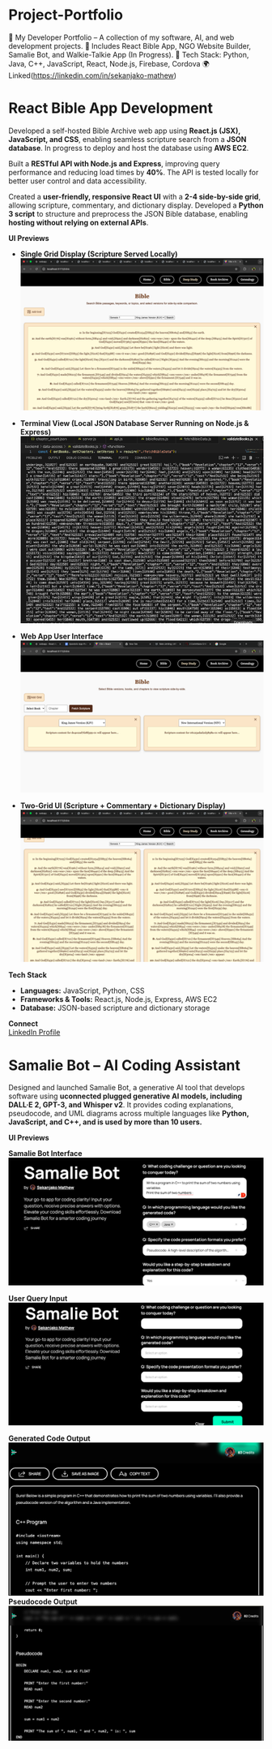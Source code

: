# Project-Portfolio
🚀 My Developer Portfolio – A collection of my software, AI, and web development projects.   📌 Includes React Bible App, NGO Website Builder, Samalie Bot, and Walkie-Talkie App (In Progress).   🔹 Tech Stack: Python, Java, C++, JavaScript, React, Node.js, Firebase, Cordova 🌍 Linked(https://linkedin.com/in/sekanjako-mathew)



# **React Bible App Development**  

Developed a self-hosted Bible Archive web app using **React.js (JSX), JavaScript, and CSS**, enabling seamless scripture search from a **JSON database**. In progress to deploy and host the database using **AWS EC2**.  

Built a **RESTful API with Node.js and Express**, improving query performance and reducing load times by **40%**. The API is tested locally for better user control and data accessibility.  

Created a **user-friendly, responsive React UI** with a **2-4 side-by-side grid**, allowing scripture, commentary, and dictionary display. Developed a **Python 3 script** to structure and preprocess the JSON Bible database, enabling **hosting without relying on external APIs**.  

**UI Previews**  
- **Single Grid Display (Scripture Served Locally)**  
  ![Single Grid UI](https://github.com/mathewisrich/Project-Portfolio/blob/main/Show%20no%20grid.png)  

- **Terminal View (Local JSON Database Server Running on Node.js & Express)**  
  ![Terminal Server Output](https://github.com/mathewisrich/Project-Portfolio/blob/main/Testing%20for%20local%20databasenusing%20node%3Aexpress.png)  

- **Web App User Interface**  
  ![UI Overview](https://github.com/mathewisrich/Project-Portfolio/blob/main/Ui%20show.png)  

- **Two-Grid UI (Scripture + Commentary + Dictionary Display)**  
  ![Two Grid UI](https://github.com/mathewisrich/Project-Portfolio/blob/main/Grid%20show.png)  

**Tech Stack**  
- **Languages:** JavaScript, Python, CSS  
- **Frameworks & Tools:** React.js, Node.js, Express, AWS EC2  
- **Database:** JSON-based scripture and dictionary storage  

**Connect**  
[LinkedIn Profile](https://linkedin.com/in/sekanjako-mathew)  



# **Samalie Bot – AI Coding Assistant**

Designed and launched Samalie Bot, a generative AI tool that develops software using **uconnected plugged generative AI models, including DALL·E 2, GPT-3, and Whisper v2**. It provides coding explanations, pseudocode, and UML diagrams across multiple languages like **Python, JavaScript, and C++, and is used by more than 10 users.**

**UI Previews**

**Samalie Bot Interface** 
  ![Samalie Bot UI](https://github.com/mathewisrich/Project-Portfolio/blob/main/Samalie%20tes.png)  

**User Query Input** 
  ![User Query](https://github.com/mathewisrich/Project-Portfolio/blob/main/samalie%20bot.png)  

**Generated Code Output**
  ![Generated Code](https://github.com/mathewisrich/Project-Portfolio/blob/main/samalie%20test.png)  
**Pseudocode Output**  
  ![Pseudocode Output](https://github.com/mathewisrich/Project-Portfolio/blob/main/samalie%20test%20pusedo.png)  
